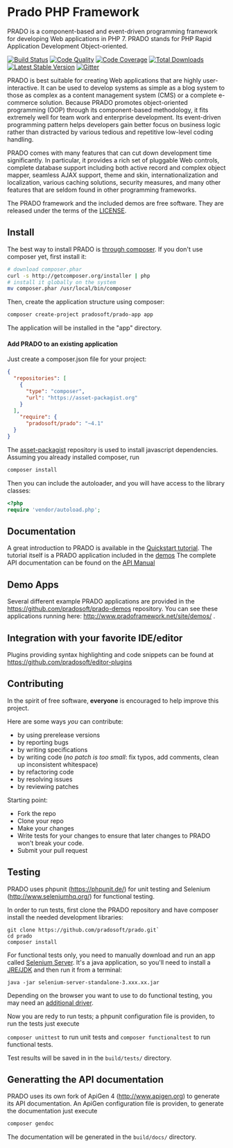 # Prado PHP Framework

PRADO is a component-based and event-driven programming framework for developing Web applications in PHP 7.
PRADO stands for PHP Rapid Application Development Object-oriented.

[![Build Status](https://github.com/pradosoft/prado/actions/workflows/prado.yml/badge.svg)](https://github.com/pradosoft/prado/actions/workflows/prado.yml)
[![Code Quality](https://scrutinizer-ci.com/g/pradosoft/prado/badges/quality-score.png?b=master)](https://scrutinizer-ci.com/g/pradosoft/prado)
[![Code Coverage](https://scrutinizer-ci.com/g/pradosoft/prado/badges/coverage.png?b=master)](https://scrutinizer-ci.com/g/pradosoft/prado/?branch=master)
[![Total Downloads](https://poser.pugx.org/pradosoft/prado/downloads.png)](https://packagist.org/packages/pradosoft/prado)
[![Latest Stable Version](https://poser.pugx.org/pradosoft/prado/v/stable.png)](https://packagist.org/packages/pradosoft/prado)
[![Gitter](https://badges.gitter.im/pradosoft/prado.png)](https://gitter.im/pradosoft/prado?utm_source=badge&utm_medium=badge&utm_campaign=pr-badge&utm_content=badge)

PRADO is best suitable for creating Web applications that are highly user-interactive. It can be used to develop systems as simple as a blog system to those as complex as a content management system (CMS) or a complete e-commerce solution. Because PRADO promotes object-oriented programming (OOP) through its component-based methodology, it fits extremely well for team work and enterprise development. Its event-driven programming pattern helps developers gain better focus on business logic rather than distracted by various tedious and repetitive low-level coding handling.

PRADO comes with many features that can cut down development time significantly. In particular, it provides a rich set of pluggable Web controls, complete database support including both active record and complex object mapper, seamless AJAX support, theme and skin, internationalization and localization, various caching solutions, security measures, and many other features that are seldom found in other programming frameworks.

The PRADO framework and the included demos are free software. They are released under the terms of the [LICENSE](https://github.com/pradosoft/prado/blob/master/LICENSE).

## Install

The best way to install PRADO is [through composer](http://getcomposer.org).
If you don't use composer yet, first install it:
```sh
# download composer.phar
curl -s http://getcomposer.org/installer | php
# install it globally on the system
mv composer.phar /usr/local/bin/composer
```

Then, create the application structure using composer:
```sh
composer create-project pradosoft/prado-app app
```

The application will be installed in the "app" directory.

#### Add PRADO to an existing application
Just create a composer.json file for your project:

```JSON
{
  "repositories": [
    {
      "type": "composer",
      "url": "https://asset-packagist.org"
    }
  ],
    "require": {
      "pradosoft/prado": "~4.1"
  }
}
```

The [asset-packagist](https://asset-packagist.org) repository is used to install javascript dependencies.
Assuming you already installed composer, run

```sh
composer install
```

Then you can include the autoloader, and you will have access to the library classes:

```php
<?php
require 'vendor/autoload.php';
```

## Documentation

A great introduction to PRADO is available in the [Quickstart tutorial](http://www.pradoframework.net/demos/quickstart/).
The tutorial itself is a PRADO application included in the [demos](https://github.com/pradosoft/prado-demos)
The complete API documentation can be found on the [API Manual](http://pradosoft.github.io/docs/manual/)

## Demo Apps

Several different example PRADO applications are provided in the https://github.com/pradosoft/prado-demos repository.
You can see these applications running here: http://www.pradoframework.net/site/demos/ .

## Integration with your favorite IDE/editor

Plugins providing syntax highlighting and code snippets can be found at https://github.com/pradosoft/editor-plugins

## Contributing

In the spirit of free software, **everyone** is encouraged to help improve this project.

Here are some ways *you* can contribute:

* by using prerelease versions
* by reporting bugs
* by writing specifications
* by writing code (*no patch is too small*: fix typos, add comments, clean up inconsistent whitespace)
* by refactoring code
* by resolving issues
* by reviewing patches

Starting point:

* Fork the repo
* Clone your repo
* Make your changes
* Write tests for your changes to ensure that later changes to PRADO won't break your code.
* Submit your pull request

## Testing

PRADO uses phpunit (https://phpunit.de/) for unit testing and Selenium (http://www.seleniumhq.org/) for functional testing.

In order to run tests, first clone the PRADO repository and have composer install the needed development libraries:
```
git clone https://github.com/pradosoft/prado.git`
cd prado
composer install
```

For functional tests only, you need to manually download and run an app called [Selenium Server](https://www.selenium.dev/downloads/).
It's a java application, so you'll need to install a [JRE/JDK](https://java.com/) and then run it from a terminal:

```
java -jar selenium-server-standalone-3.xxx.xx.jar 
```
Depending on the browser you want to use to do functional testing, you may need an [additional driver](https://www.selenium.dev/documentation/en/webdriver/driver_requirements/).


Now you are redy to run tests; a phpunit configuration file is providen, to run the tests just execute

```composer unittest``` to run unit tests and
```composer functionaltest``` to run functional tests.

Test results will be saved in in the `build/tests/` directory.

## Generatting the API documentation

PRADO uses its own fork of ApiGen 4 (http://www.apigen.org) to generate its API documentation.
An ApiGen configuration file is providen, to generate the documentation just execute

```sh
composer gendoc
```

The documentation will be generated in the `build/docs/` directory.